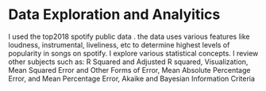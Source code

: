 # Data Exploration and Analyitics
I used the top2018 spotify public data .
the data uses various features like loudness, instrumental, liveliness, etc to determine highest levels of popularity in songs on spotify.
I explore various statistical concepts.
I review other subjects such as:
R Squared and Adjusted R squared,
Visualization,
Mean Squared Error and Other Forms of Error,
Mean Absolute Percentage Error, and Mean Percentage Error,
Akaike and Bayesian Information Criteria
